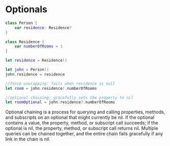 # Optionals

```swift
class Person {
    var residence: Residence?
}

class Residence {
    var numberOfRooms = 1
}

let residence = Residence()

let john = Person()
john.residence = residence

//force unwrapping: fails when residence is null
let room = john.residence!.numberOfRooms

//optional chaining: gracefully sets the property to nil
let roomOptional = john.residence?.numberOfRooms
```

Optional chaining is a process for querying and calling properties, methods, and subscripts on an optional that might currently be nil. If the optional contains a value, the property, method, or subscript call succeeds; if the optional is nil, the property, method, or subscript call returns nil. Multiple queries can be chained together, and the entire chain fails gracefully if any link in the chain is nil.

